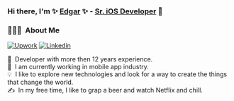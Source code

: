 ### Hi there, I'm ✨ [Edgar][website] ✨ - [Sr. iOS Developer][websitekm] 👋 

### 👨🏻‍💻 &nbsp;About Me

[![Upwork](https://img.shields.io/badge/-Upwork-green?style=flat&logo=Upwork&logoColor=white&link=https://www.upwork.com/fl/edgarsia/)](https://www.upwork.com/fl/edgarsia/)
[![Linkedin](https://img.shields.io/badge/-LinkedIn-blue?style=flat&logo=Linkedin&logoColor=white&link=https://www.linkedin.com/in/jaybkim/)](https://www.linkedin.com/in/jaybkim/)

👨 &nbsp;Developer with more then 12 years experience.\
🔭 &nbsp;I am currently working in mobile app industry.\
💡 &nbsp;I like to explore new technologies and look for a way to create the things that change the world.\
✍️ &nbsp;In my free time, I like to grap a beer and watch Netflix and chill.

[website]: https://www.upwork.com/fl/edgarsia
[websitekm]: https://injap2017.github.io
